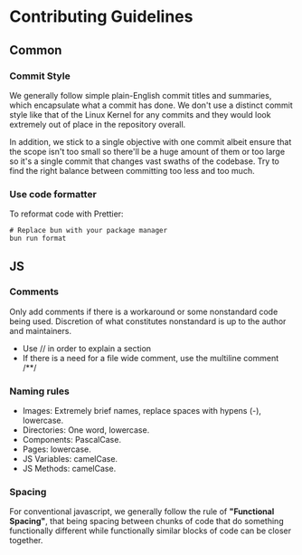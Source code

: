 # Contributing Guidelines

## Common

### Commit Style

We generally follow simple plain-English commit titles and summaries, which encapsulate what a commit has done. We don't use a distinct commit style like that of the Linux Kernel for any commits and they would look extremely out of place in the repository overall.

In addition, we stick to a single objective with one commit albeit ensure that the scope isn't too small so there'll be a huge amount of them or too large so it's a single commit that changes vast swaths of the codebase. Try to find the right balance between committing too less and too much.

### Use code formatter

To reformat code with Prettier:
```shell
# Replace bun with your package manager
bun run format
```

## JS

### Comments

Only add comments if there is a workaround or some nonstandard code being used. Discretion of what constitutes nonstandard is up to the author and maintainers.

-   Use // in order to explain a section
-   If there is a need for a file wide comment, use the multiline comment /\*\*/

### Naming rules

-   Images: Extremely brief names, replace spaces with hypens (-), lowercase.
-   Directories: One word, lowercase.
-   Components: PascalCase.
-   Pages: lowercase.
-   JS Variables: camelCase.
-   JS Methods: camelCase.

### Spacing

For conventional javascript, we generally follow the rule of **"Functional Spacing"**, that being spacing between chunks of code that do something functionally different while functionally similar blocks of code can be closer together.
